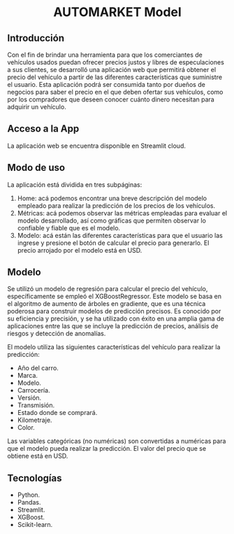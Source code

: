 <h1 align="center"> AUTOMARKET Model </h1>

## Introducción

Con el fin de brindar una herramienta para que los comerciantes de vehículos usados puedan ofrecer precios justos y libres de especulaciones a sus clientes, se desarrolló una aplicación web que permitirá obtener el precio del vehículo a partir de las diferentes características que suministre el usuario. Esta aplicación podrá ser consumida tanto por dueños de negocios para saber el precio en el que deben ofertar sus vehículos, como por los compradores que deseen conocer cuánto dinero necesitan para adquirir un vehículo.

## Acceso a la App

La aplicación web se encuentra disponible en Streamlit cloud.

## Modo de uso

La aplicación está dividida en tres subpáginas:

1.	Home: acá podemos encontrar una breve descripción del modelo empleado para realizar la predicción de los precios de los vehículos.
2.	Métricas: acá podemos observar las métricas empleadas para evaluar el modelo desarrollado, así como gráficas que permiten observar lo confiable y fiable que es el modelo.
3.	Modelo: acá están las diferentes características para que el usuario las ingrese y presione el botón de calcular el precio para generarlo. El precio arrojado por el modelo está en USD.

## Modelo

Se utilizó un modelo de regresión para calcular el precio del vehículo, específicamente se empleó el XGBoostRegressor. Este modelo se basa en el algoritmo de aumento de árboles en gradiente, que es una técnica poderosa para construir modelos de predicción precisos. Es conocido por su eficiencia y precisión, y se ha utilizado con éxito en una amplia gama de aplicaciones entre las que se incluye la predicción de precios, análisis de riesgos y detección de anomalías.

El modelo utiliza las siguientes características del vehículo para realizar la predicción:

-	Año del carro.
-	Marca.
-	Modelo.
-	Carrocería.
-	Versión.
-	Transmisión.
-	Estado donde se comprará.
-	Kilometraje.
-	Color.

Las variables categóricas (no numéricas) son convertidas a numéricas para que el modelo pueda realizar la predicción. El valor del precio que se obtiene está en USD.

## Tecnologías

-	Python.
-	Pandas.
-	Streamlit.
-	XGBoost.
-	Scikit-learn.
